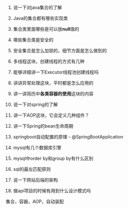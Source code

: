 1. 说一下对java集合的了解

2. Java的集合都有哪些实现类
3. 集合类里面哪些是可以放**null**值的
4. 哪些集合类是安全的
5. 安全集合是怎么加锁的，细节方面是怎么做到的
6. 多线程这块，创建线程的方式有几种
7. 能够详细讲一下Executor线程池创建线程吗
8. 讲讲异常处理这块，平时都是怎么应用的
9. 讲一讲简历中**各类容器的使用**这块的内容
10. 说一下对spring的了解
11. 讲一下AOP这块，它会定义几种组件？
12. 讲一下Spring的bean生命周期
13. springboot自动配置的原理 - @SpringBootApplication
14. mysql有几个数据库引擎
15. mysql中order by和group by有什么区别
16. sql的最左匹配原则
17. 说一下网站后端的架构
18. 做api项目的时候有用到什么设计模式吗



集合，容器，AOP，自动装配